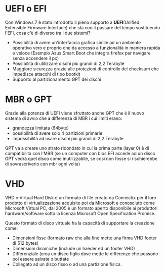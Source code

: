 # UEFI o EFI

Con Windows 7 è stato introdotto il pieno supporto a **UEFI**(Unified Extensible Firmware Interface) che sta con il passare del tempo sostituendo l'EFI, cosa c'è di diverso tra i due sistemi?

- Possibilità di avere un'interfaccia grafica simile ad un ambiente operativo vero e proprio che da accesso a funzionalità in maniera rapida e veloce (Esempio Asus Smart Boot che integra firefox per navigare senza accendere il pc)
- Possibilità di utilizzare dischi più grandi di 2,2 Terabyte
- Maggiore sicurezza grazie alle protezioni di controllo del checksum che impedisce attacchi di tipo bootkit
- Supporto al partizionamento GPT dei dischi

# MBR o GPT

Grazie alla potenza di UEFI viene sfruttato anche GPT che è il nuovo sistema di avvio che a differenza di MBR i cui limiti erano:

- grandezza limitata (64byte)
- possibilità di avere solo 4 partizioni primarie
- impossibilità ad usare dischi più grandi di 2,2 Terabyte

GPT va a creare uno strato ridondato in cui la prima parte (layer 0) è di compatibilità con l'MBR (se un computer con bios EFI accede ad un disco GPT vedrà quel disco come inutilizzabile, se così non fosse si rischierebbe di sovrascriverlo con mbr ogni volta)

# VHD

VHD o Virtual Hard Disk è un formato di file creato da Connectix per il loro prodotto di virtualizzazione acquisito poi da Microsoft e conosciuto come Microsoft Virtual PC, dal 2005 è un formato aperto disponibile ai produttori hardware/software sotto la licenza Microsoft Open Specification Promise.

Questo formato di disco virtuale ha la capacità di supportare la creazione come:

* Dimensioni fisse (formato raw che alla fine mette una firma VHD footer di 512 bytes)
* Dimensioni dinamiche (include un haeder ed un footer VHD)
* Differenziale (crea un disco figlio dove mette le differenze che possono poi essere salvate o buttate
* Collegato ad un disco fisso o ad una partizione fisica.